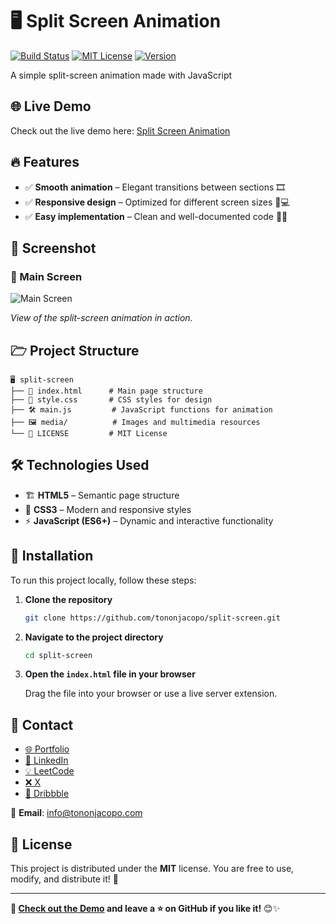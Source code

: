 # 🖥️ Split Screen Animation

[![Build Status](https://img.shields.io/badge/build-passing-brightgreen)](https://github.com/tononjacopo/split-screen/actions)
[![MIT License](https://img.shields.io/badge/license-MIT-blue)](LICENSE)
[![Version](https://img.shields.io/badge/version-1.0.0-orange)](https://github.com/tononjacopo/split-screen/releases)

A simple split-screen animation made with JavaScript

## 🌐 Live Demo

Check out the live demo here: [Split Screen Animation](https://www.tononjacopo.com/split-screen/)

## 🔥 Features

- ✅ **Smooth animation** – Elegant transitions between sections 🎞️
- ✅ **Responsive design** – Optimized for different screen sizes 📱💻
- ✅ **Easy implementation** – Clean and well-documented code 🧑‍💻

## 📸 Screenshot

### 🔹 Main Screen

![Main Screen](media/screenshot.png)

*View of the split-screen animation in action.*

## 🗁 Project Structure

```plaintext
🖥️ split-screen
├── 📝 index.html      # Main page structure
├── 🎨 style.css       # CSS styles for design
├── 🛠️ main.js         # JavaScript functions for animation
├── 🖼️ media/          # Images and multimedia resources
└── 📄 LICENSE         # MIT License
```

## 🛠️ Technologies Used

- 🏗️ **HTML5** – Semantic page structure
- 🎨 **CSS3** – Modern and responsive styles
- ⚡ **JavaScript (ES6+)** – Dynamic and interactive functionality

## 🚀 Installation

To run this project locally, follow these steps:

1. **Clone the repository**

   ```bash
   git clone https://github.com/tononjacopo/split-screen.git
   ```

2. **Navigate to the project directory**

   ```bash
   cd split-screen
   ```

3. **Open the `index.html` file in your browser**

   Drag the file into your browser or use a live server extension.

## 📩 Contact

- [🌐 Portfolio](https://tononjacopo.com)
- [🔗 LinkedIn](https://it.linkedin.com/in/tononjacopo)
- [💡 LeetCode](https://leetcode.com/tononjacopo)
- [❌ X](https://x.com/devtononjacopo)
- [🎨 Dribbble](https://dribbble.com/tononjacopo)

📩 **Email**: [info@tononjacopo.com](mailto:info@tononjacopo.com)

## 📝 License

This project is distributed under the **MIT** license. You are free to use, modify, and distribute it! 🚀

---

**🔗 [Check out the Demo](https://www.tononjacopo.com/split-screen/) and leave a ⭐ on GitHub if you like it!** 😊✨
